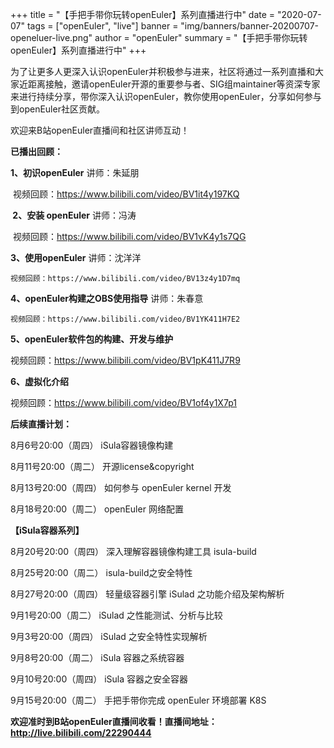 +++
title = "【手把手带你玩转openEuler】系列直播进行中"
date = "2020-07-07"
tags = ["openEuler", "live"]
banner = "img/banners/banner-20200707-openeluer-live.png"
author = "openEuler"
summary = "【手把手带你玩转openEuler】系列直播进行中"
+++



 为了让更多人更深入认识openEuler并积极参与进来，社区将通过一系列直播和大家近距离接触，邀请openEuler开源的重要参与者、SIG组maintainer等资深专家来进行持续分享，带你深入认识openEuler，教你使用openEuler，分享如何参与到openEuler社区贡献。

 
欢迎来B站openEuler直播间和社区讲师互动！

 
 **已播出回顾：** 

 **1、初识openEuler**  讲师：朱延朋 

​    视频回顾：https://www.bilibili.com/video/BV1it4y197KQ

 

 **​  2、安装 openEuler**   讲师：冯涛

​    视频回顾：https://www.bilibili.com/video/BV1vK4y1s7QG 


 **3、使用openEuler**    讲师：沈洋洋

    视频回顾：https://www.bilibili.com/video/BV13z4y1D7mq


 **4、openEuler构建之OBS使用指导**    讲师：朱春意
   
    视频回顾：https://www.bilibili.com/video/BV1YK411H7E2


 **5、openEuler软件包的构建、开发与维护** 

   视频回顾：https://www.bilibili.com/video/BV1pK411J7R9


 **6、虚拟化介绍** 

   视频回顾：https://www.bilibili.com/video/BV1of4y1X7p1



 **后续直播计划：** 

8月6号20:00（周四）     iSula容器镜像构建   
  
8月11号20:00（周二）    开源license&copyright  

8月13号20:00（周四）    如何参与 openEuler kernel 开发  

8月18号20:00（周二）    openEuler 网络配置

 **【iSula容器系列】** 

8月20号20:00（周四）   深入理解容器镜像构建工具 isula-build

8月25号20:00（周二）   isula-build之安全特性 

8月27号20:00（周四）   轻量级容器引擎 iSulad 之功能介绍及架构解析

9月1号20:00（周二）    iSulad 之性能测试、分析与比较

9月3号20:00（周四）    iSulad 之安全特性实现解析 

9月8号20:00（周二）    iSula 容器之系统容器

9月10号20:00（周四）   iSula 容器之安全容器

9月15号20:00（周二）   手把手带你完成 openEuler 环境部署 K8S 


 **欢迎准时到B站openEuler直播间收看！直播间地址：http://live.bilibili.com/22290444**  
